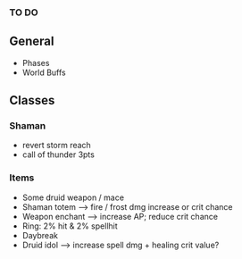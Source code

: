 ### TO DO

## General

- Phases
- World Buffs

## Classes

### Shaman
- revert storm reach
- call of thunder 3pts

### Items

- Some druid weapon / mace
- Shaman totem --> fire / frost dmg increase or crit chance
- Weapon enchant --> increase AP; reduce crit chance
- Ring: 2% hit & 2% spellhit
- Daybreak
- Druid idol --> increase spell dmg + healing crit value?
